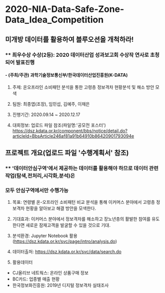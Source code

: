# 2020-NIA-Data-Safe-Zone-Data_Idea_Competition

## 미개방 데이터를 활용하여 블루오션을 개척하라!

### ** 최우수상 수상(2등): 2020 데이터산업 성과보고회 수상작 연사로 초청되어 발표진행
####  - (주최/주관) 과학기술정보통신부/한국데이터산업진흥원(K-DATA)

1. 주제: 온오프라인 소비패턴 분석을 통한 고령층 정보격차 현황분석 및 해소 방안 모색

2. 팀원: 최종엽(조장), 임민섭, 김예주, 이채은

3. 진행기간: 2020.09.14 ~ 2020.12.17

4. 대회정보: 업로드 파일 참조(파일명:'공모전 포스터')
            https://dsz.kdata.or.kr/component/bbs/notice/detail.do?articleId=BbsArticle246af81a91b64910b86420901793094e



## 프로젝트 개요(업로드 파일 '수행계획서' 참조)
### ** '데이터안심구역'에서 제공하는 데이터를 활용해야 하므로 데이터 관련 작업(탐색,전처리,시각화,분석)은 
###     모두 안심구역에서만 수행가능

1. 목표: 연령별 온-오프라인 소비패턴 비교 분석을 통해 이커머스 분야에서 고령층 정보격차 현황을 알아보고 해결 방안을 모색한다.

2. 기대효과: 이커머스 분야에서 정보격차를 해소하고 장노년층의 활발한 참여를 유도한다면 새로운 잠재고객을 발굴할 수 있을 것으로 기대.
 
3. 분석환경: Jupyter Notebook 활용
  (https://dsz.kdata.or.kr/svc/page/intro/analysis.do)

4. 데이터출처: https://dsz.kdata.or.kr/svc/data/search.do

5. 활용데이터
- CJ올리브 네트웍스: 온라인 상품구매 정보 
- BC카드: 업종별 매출 현황
- 한국정보화진흥원: 2019년 디지털 정보격차 실태조사




